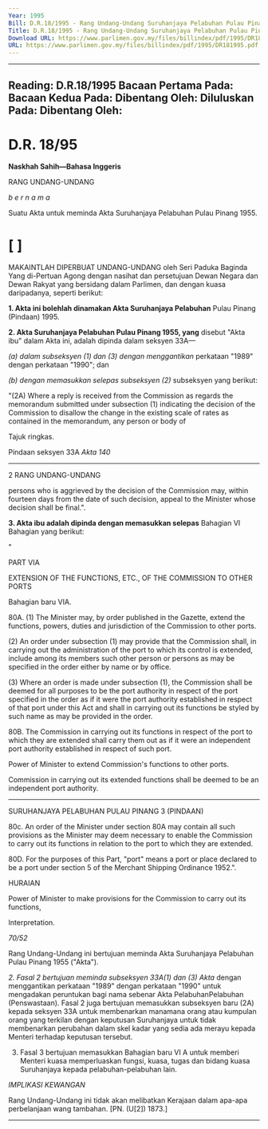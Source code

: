```yaml
---
Year: 1995
Bill: D.R.18/1995 - Rang Undang-Undang Suruhanjaya Pelabuhan Pulau Pinang (Pindaan) 1995 (Lulus)
Title: D.R.18/1995 - Rang Undang-Undang Suruhanjaya Pelabuhan Pulau Pinang (Pindaan) 1995 (Lulus)
Download URL: https://www.parlimen.gov.my/files/billindex/pdf/1995/DR181995.pdf
URL: https://www.parlimen.gov.my/files/billindex/pdf/1995/DR181995.pdf
---
```

---
Reading:
D.R.18/1995
Bacaan Pertama Pada:
Bacaan Kedua Pada:
Dibentang Oleh:
Diluluskan Pada:
Dibentang Oleh:
---

# D.R. 18/95

**Naskhah Sahih—Bahasa Inggeris**

RANG UNDANG-UNDANG

_b e r n a m a_

Suatu Akta untuk meminda Akta Suruhanjaya Pelabuhan
Pulau Pinang 1955.

# [ ]

MAKAINTLAH DIPERBUAT UNDANG-UNDANG oleh
Seri Paduka Baginda Yang di-Pertuan Agong dengan nasihat
dan persetujuan Dewan Negara dan Dewan Rakyat yang
bersidang dalam Parlimen, dan dengan kuasa daripadanya,
seperti berikut:

**1. Akta ini bolehlah dinamakan Akta Suruhanjaya Pelabuhan**
Pulau Pinang (Pindaan) 1995.

**2. Akta Suruhanjaya Pelabuhan Pulau Pinang 1955, yang**
disebut "Akta ibu" dalam Akta ini, adalah dipinda dalam
seksyen 33A—

_(a) dalam subseksyen (1) dan (3) dengan menggantikan_
perkataan "1989" dengan perkataan "1990"; dan

_(b) dengan memasukkan selepas subseksyen (2)_
subseksyen yang berikut:

"(2A) Where a reply is received from the
Commission as regards the memorandum
submitted under subsection (1) indicating the
decision of the Commission to disallow the
change in the existing scale of rates as contained
in the memorandum, any person or body of


Tajuk
ringkas.

Pindaan
seksyen 33A
_Akta 140_


-----

2 RANG UNDANG-UNDANG

persons who is aggrieved by the decision of the
Commission may, within fourteen days from
the date of such decision, appeal to the Minister
whose decision shall be final.".

**3. Akta ibu adalah dipinda dengan memasukkan selepas**
Bahagian VI Bahagian yang berikut:

"

PART VIA

EXTENSION OF THE FUNCTIONS, ETC., OF
THE COMMISSION TO OTHER PORTS


Bahagian
baru VIA.


80A. (1) The Minister may, by order published in
the Gazette, extend the functions, powers, duties
and jurisdiction of the Commission to other ports.

(2) An order under subsection (1) may provide
that the Commission shall, in carrying out the
administration of the port to which its control is
extended, include among its members such other
person or persons as may be specified in the order
either by name or by office.

(3) Where an order is made under subsection
(1), the Commission shall be deemed for all purposes
to be the port authority in respect of the port specified
in the order as if it were the port authority established
in respect of that port under this Act and shall in
carrying out its functions be styled by such name
as may be provided in the order.

80B. The Commission in carrying out its functions
in respect of the port to which they are extended
shall carry them out as if it were an independent
port authority established in respect of such port.


Power of
Minister to
extend Commission's
functions to
other ports.

Commission
in carrying
out its
extended
functions
shall be
deemed to
be an independent port
authority.


-----

SURUHANJAYA PELABUHAN PULAU PINANG 3
(PINDAAN)

80c. An order of the Minister under section 80A
may contain all such provisions as the Minister
may deem necessary to enable the Commission to
carry out its functions in relation to the port to
which they are extended.

80D. For the purposes of this Part, "port" means
a port or place declared to be a port under section
5 of the Merchant Shipping Ordinance 1952.".

HURAIAN


Power of
Minister to
make
provisions
for the
Commission
to carry out
its functions,

Interpretation.

_70/52_


Rang Undang-Undang ini bertujuan meminda Akta Suruhanjaya
Pelabuhan Pulau Pinang 1955 ("Akta").

_2._ _Fasal 2 bertujuan meminda subseksyen 33A(1) dan (3) Akta_
dengan menggantikan perkataan "1989" dengan perkataan "1990"
untuk mengadakan peruntukan bagi nama sebenar Akta PelabuhanPelabuhan (Penswastaan). Fasal 2 juga bertujuan memasukkan
subseksyen baru (2A) kepada seksyen 33A untuk membenarkan manamana orang atau kumpulan orang yang terkilan dengan keputusan
Suruhanjaya untuk tidak membenarkan perubahan dalam skel kadar
yang sedia ada merayu kepada Menteri terhadap keputusan tersebut.

3. Fasal 3 bertujuan memasukkan Bahagian baru VI A untuk
memberi Menteri kuasa memperluaskan fungsi, kuasa, tugas dan
bidang kuasa Suruhanjaya kepada pelabuhan-pelabuhan lain.

_IMPLIKASI_ _KEWANGAN_

Rang Undang-Undang ini tidak akan melibatkan Kerajaan dalam
apa-apa perbelanjaan wang tambahan. [PN. (U[2]) 1873.]


-----

